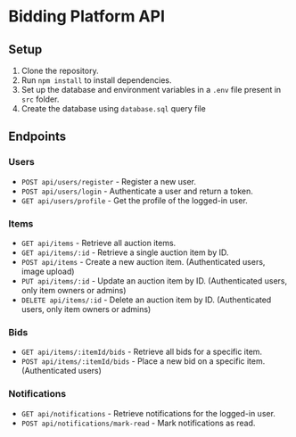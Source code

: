 # Bidding Platform API

## Setup

1. Clone the repository.
2. Run `npm install` to install dependencies.
3. Set up the database and environment variables in a `.env` file present in `src` folder.
4. Create the database using `database.sql` query file

## Endpoints

### Users

- `POST api/users/register` - Register a new user.
- `POST api/users/login` - Authenticate a user and return a token.
- `GET api/users/profile` - Get the profile of the logged-in user.

### Items

- `GET api/items` - Retrieve all auction items.
- `GET api/items/:id` - Retrieve a single auction item by ID.
- `POST api/items` - Create a new auction item. (Authenticated users, image upload)
- `PUT api/items/:id` - Update an auction item by ID. (Authenticated users, only item owners or admins)
- `DELETE api/items/:id` - Delete an auction item by ID. (Authenticated users, only item owners or admins)

### Bids

- `GET api/items/:itemId/bids` - Retrieve all bids for a specific item.
- `POST api/items/:itemId/bids` - Place a new bid on a specific item. (Authenticated users)

### Notifications

- `GET api/notifications` - Retrieve notifications for the logged-in user.
- `POST api/notifications/mark-read` - Mark notifications as read.

